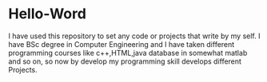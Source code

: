 # Hello-Word
I have used this repository to set any code or projects that write by my self.
I have BSc degree in Computer Engineering and I have taken different programming courses like c++,HTML,java database in somewhat matlab and so on, so now by develop my programming skill develops different Projects.
